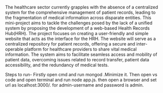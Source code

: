 The healthcare sector currently grapples with the absence of a centralized system for the
comprehensive management of patient records, leading to the fragmentation of medical
information across disparate entities. This mini-project aims to tackle the challenges
posed by the lack of a unified system by proposing the development of a web-based
Health Records Hub(HRH). The project focuses on creating a user-friendly and simple
website that acts as the interface for the HRH. The website will serve as a centralized
repository for patient records, offering a secure and inter-operable platform for healthcare
providers to share vital medical information. The system aims to facilitate seamless access
and mobility of patient data, overcoming issues related to record transfer, patient data
accessibility, and the redundancy of medical tests.

Steps to run- Firstly open cmd and run mongod .Minimize it.
Then open vs code and open terminal and run node app.js.
then open a browser and set url as localhost:3000/.
for admin-username and password is admin.
